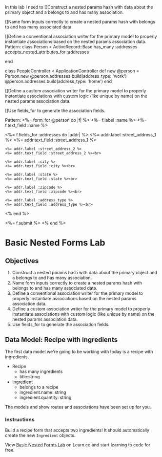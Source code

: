 In this lab I need to
[]Construct a nested params hash with data about the primary object and a belongs to and has many association.


[]Name form inputs correctly to create a nested params hash with belongs to and has many associated data.


[]Define a conventional association writer for the primary model to properly instantiate associations based on the nested params association data.
Pattern:
class Person < ActiveRecord::Base
  has_many :addresses
  accepts_nested_attributes_for :addresses

end

class PeopleController < ApplicationController
  def new
    @person = Person.new
    @person.addresses.build(address_type: 'work')
    @person.addresses.build(address_type: 'home')
  end


[]Define a custom association writer for the primary model to properly instantiate associations with custom logic (like unique by name) on the nested params association data.


[]Use fields_for to generate the association fields.

Pattern:
<%= form_for @person do |f| %>
  <%= f.label :name %>
  <%= f.text_field :name %><br>

  <%= f.fields_for :addresses do |addr| %>
    <%= addr.label :street_address_1 %>
    <%= addr.text_field :street_address_1 %><br>

    <%= addr.label :street_address_2 %>
    <%= addr.text_field :street_address_2 %><br>

    <%= addr.label :city %>
    <%= addr.text_field :city %><br>

    <%= addr.label :state %>
    <%= addr.text_field :state %><br>

    <%= addr.label :zipcode %>
    <%= addr.text_field :zipcode %><br>

    <%= addr.label :address_type %>
    <%= addr.text_field :address_type %><br>
  <% end %>

  <%= f.submit %>
<% end %>





# Basic Nested Forms Lab

## Objectives

1. Construct a nested params hash with data about the primary object and a belongs to and has many association.
2. Name form inputs correctly to create a nested params hash with belongs to and has many associated data.
3. Define a conventional association writer for the primary model to properly instantiate associations based on the nested params association data.
4. Define a custom association writer for the primary model to properly instantiate associations with custom logic (like unique by name) on the nested params association data.
5. Use fields_for to generate the association fields.

## Data Model: Recipe with ingredients

The first data model we're going to be working with today is a recipe with ingredients.

  * Recipe
    * has many ingredients
    * title:string    
  * Ingredient
    * belongs to a recipe
    * ingredient.name: string
    * ingredient.quantity: string

The models and show routes and associations have been set up for you.

### Instructions

Build a recipe form that accepts two ingredients! It should automatically create the new `Ingredient` objects.

<p data-visibility='hidden'>View <a href='https://learn.co/lessons/basic-nested-forms-lab' title='Basic Nested Forms Lab'>Basic Nested Forms Lab</a> on Learn.co and start learning to code for free.</p>
